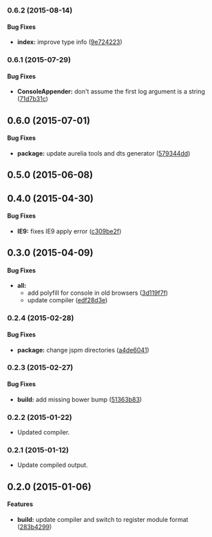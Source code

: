 ### 0.6.2 (2015-08-14)


#### Bug Fixes

* **index:** improve type info ([9e724223](http://github.com/aurelia/logging-console/commit/9e724223b6c4125e03651444be804d017af6dcf3))


### 0.6.1 (2015-07-29)


#### Bug Fixes

* **ConsoleAppender:** don't assume the first log argument is a string ([71d7b31c](http://github.com/aurelia/logging-console/commit/71d7b31c3fb1d337ba7fa0a37fcb46a5bd40d1d7))


## 0.6.0 (2015-07-01)


#### Bug Fixes

* **package:** update aurelia tools and dts generator ([579344dd](http://github.com/aurelia/logging-console/commit/579344dd2d6efa8fc0efc0749f61fa06546988ca))


## 0.5.0 (2015-06-08)


## 0.4.0 (2015-04-30)


#### Bug Fixes

* **IE9:** fixes IE9 apply error ([c309be2f](http://github.com/aurelia/logging-console/commit/c309be2f9d2f59bf07e0a3c102138459d071c018))


## 0.3.0 (2015-04-09)


#### Bug Fixes

* **all:**
  * add polyfill for console in old browsers ([3d119f7f](http://github.com/aurelia/logging-console/commit/3d119f7f8664e273b7bfbfa728ba6e5a9edfb642))
  * update compiler ([edf28d3e](http://github.com/aurelia/logging-console/commit/edf28d3e4eb7208e40080c4acd4298040b5162ec))


### 0.2.4 (2015-02-28)


#### Bug Fixes

* **package:** change jspm directories ([a4de6041](http://github.com/aurelia/logging-console/commit/a4de60416d884a9ef64fb15f3bb46239d7e50b9e))


### 0.2.3 (2015-02-27)


#### Bug Fixes

* **build:** add missing bower bump ([51363b83](http://github.com/aurelia/logging-console/commit/51363b8319af785fbfa5e98015aa8ae2398b88fc))


### 0.2.2 (2015-01-22)

* Updated compiler.

### 0.2.1 (2015-01-12)

* Update compiled output.

## 0.2.0 (2015-01-06)


#### Features

* **build:** update compiler and switch to register module format ([283b4299](http://github.com/aurelia/logging-console/commit/283b42990d85c67d460eddf5a68af5a98bc59037))

